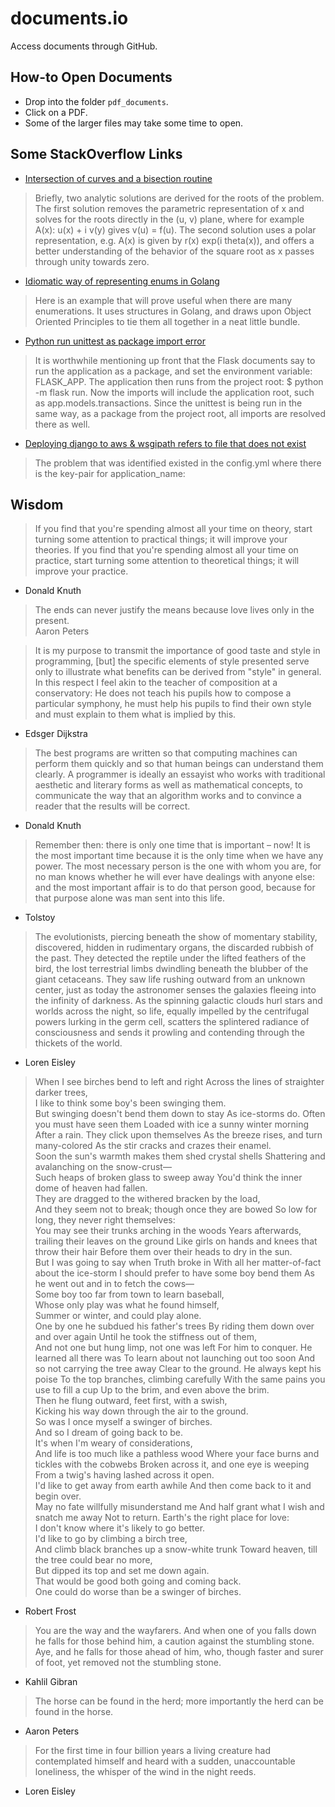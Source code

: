# documents.io
Access documents through GitHub.

## How-to Open Documents

- Drop into the folder `pdf_documents`.
- Click on a PDF.
- Some of the larger files may take some time to open.

## Some StackOverflow Links

- [Intersection of curves and a bisection routine](https://stackoverflow.com/questions/31102754/find-intersection-of-ax-and-by-in-complex-plane-plus-corr-x-and-y/31225836#31225836)

>Briefly, two analytic solutions are derived for the roots of the problem. The first solution removes the parametric representation of x and solves for the roots directly in the (u, v) plane, where for example A(x): u(x) + i v(y) gives v(u) = f(u). The second solution uses a polar representation, e.g. A(x) is given by r(x) exp(i theta(x)), and offers a better understanding of the behavior of the square root as x passes through unity towards zero. 

- [Idiomatic way of representing enums in Golang](https://stackoverflow.com/questions/14426366/what-is-an-idiomatic-way-of-representing-enums-in-go/56807462#56807462)

> Here is an example that will prove useful when there are many enumerations. It uses structures in Golang, and draws upon Object Oriented Principles to tie them all together in a neat little bundle. 

- [Python run unittest as package import error](https://stackoverflow.com/questions/47935707/python-run-unittest-as-package-import-error/47944461#47944461)

> It is worthwhile mentioning up front that the Flask documents say to run the application as a package, and set the environment variable: FLASK_APP. The application then runs from the project root: $ python -m flask run. Now the imports will include the application root, such as app.models.transactions. Since the unittest is being run in the same way, as a package from the project root, all imports are resolved there as well.

- [Deploying django to aws & wsgipath refers to file that does not exist](https://stackoverflow.com/questions/29395875/deploying-django-to-aws-wsgipath-refers-to-a-file-that-does-not-exist/29981741#29981741)

> The problem that was identified existed in the config.yml where there is the key-pair for application_name:


## Wisdom

>If you find that you're spending almost all your time on theory, start turning some attention to practical things; it will improve your theories. If you find that you're spending almost all your time on practice, start turning some attention to theoretical things; it will improve your practice.  
- Donald Knuth

> The ends can never justify the means because love lives only in the present.  
Aaron Peters

>It is my purpose to transmit the importance of good taste and style in programming, [but] the specific elements of style presented serve only to illustrate what benefits can be derived from "style" in general. In this respect I feel akin to the teacher of composition at a conservatory: He does not teach his pupils how to compose a particular symphony, he must help his pupils to find their own style and must explain to them what is implied by this.  
- Edsger Dijkstra  

>The best programs are written so that computing machines can perform them quickly and so that human beings can understand them clearly. A programmer is ideally an essayist who works with traditional aesthetic and literary forms as well as mathematical concepts, to communicate the way that an algorithm works and to convince a reader that the results will be correct.  
- Donald Knuth

>Remember then: there is only one time that is important – now! It is the most important time because it is the only time when we have any power. The most necessary person is the one with whom you are, for no man knows whether he will ever have dealings with anyone else: and the most important affair is to do that person good, because for that purpose alone was man sent into this life.  
- Tolstoy

>The evolutionists, piercing beneath the show of momentary stability, discovered, hidden in rudimentary organs, the discarded rubbish of the past. They detected the reptile under the lifted feathers of the bird, the lost terrestrial limbs dwindling beneath the blubber of the giant cetaceans. They saw life rushing outward from an unknown center, just as today the astronomer senses the galaxies fleeing into the infinity of darkness. As the spinning galactic clouds hurl stars and worlds across the night, so life, equally impelled by the centrifugal powers lurking in the germ cell, scatters the splintered radiance of consciousness and sends it prowling and contending through the thickets of the world.
- Loren Eisley

>When I see birches bend to left and right 
Across the lines of straighter darker trees,  
I like to think some boy's been swinging them.  
But swinging doesn't bend them down to stay 
As ice-storms do. Often you must have seen them 
Loaded with ice a sunny winter morning 
After a rain. They click upon themselves 
As the breeze rises, and turn many-colored 
As the stir cracks and crazes their enamel.  
Soon the sun's warmth makes them shed crystal shells 
Shattering and avalanching on the snow-crust—  
Such heaps of broken glass to sweep away 
You'd think the inner dome of heaven had fallen.  
They are dragged to the withered bracken by the load,  
And they seem not to break; though once they are bowed 
So low for long, they never right themselves:  
You may see their trunks arching in the woods 
Years afterwards, trailing their leaves on the ground 
Like girls on hands and knees that throw their hair 
Before them over their heads to dry in the sun.  
But I was going to say when Truth broke in 
With all her matter-of-fact about the ice-storm 
I should prefer to have some boy bend them 
As he went out and in to fetch the cows—  
Some boy too far from town to learn baseball,  
Whose only play was what he found himself,  
Summer or winter, and could play alone.  
One by one he subdued his father's trees 
By riding them down over and over again 
Until he took the stiffness out of them,  
And not one but hung limp, not one was left 
For him to conquer. He learned all there was 
To learn about not launching out too soon 
And so not carrying the tree away 
Clear to the ground. He always kept his poise 
To the top branches, climbing carefully 
With the same pains you use to fill a cup 
Up to the brim, and even above the brim.  
Then he flung outward, feet first, with a swish,  
Kicking his way down through the air to the ground.  
So was I once myself a swinger of birches.  
And so I dream of going back to be.  
It's when I'm weary of considerations,  
And life is too much like a pathless wood 
Where your face burns and tickles with the cobwebs 
Broken across it, and one eye is weeping 
From a twig's having lashed across it open.  
I'd like to get away from earth awhile 
And then come back to it and begin over.  
May no fate willfully misunderstand me 
And half grant what I wish and snatch me away 
Not to return. Earth's the right place for love:  
I don't know where it's likely to go better.  
I'd like to go by climbing a birch tree,  
And climb black branches up a snow-white trunk 
Toward heaven, till the tree could bear no more,  
But dipped its top and set me down again.  
That would be good both going and coming back.  
One could do worse than be a swinger of birches.    
- Robert Frost

>You are the way and the wayfarers. And when one of you falls down he falls for those behind him, a caution against the stumbling stone. Aye, and he falls for those ahead of him, who, though faster and surer of foot, yet removed not the stumbling stone.  
- Kahlil Gibran

>The horse can be found in the herd; more importantly the herd can be found in the horse.  
- Aaron Peters

>For the first time in four billion years a living creature had contemplated himself and heard with a sudden, unaccountable loneliness, the whisper of the wind in the night reeds.  
- Loren Eisley

